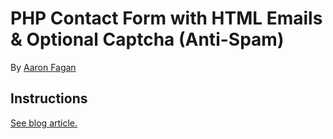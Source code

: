 # PHP Contact Form with HTML Emails & Optional Captcha (Anti-Spam)
By [Aaron Fagan](https://www.aaronfagan.ca/)

## Instructions
[See blog article.](https://www.aaronfagan.ca/blog/2015/php-contact-form-with-html-emails-optional-captcha-anti-spam/)
